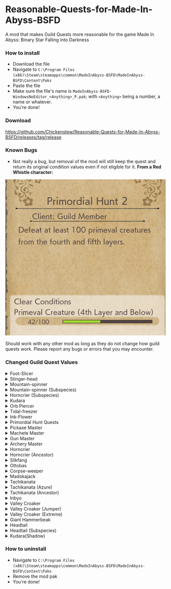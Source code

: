 # Reasonable-Quests-for-Made-In-Abyss-BSFD
A mod that makes Guild Quests more reasonable for the game Made In Abyss: Binary Star Falling into Darkness


### How to install
+ Download the file
+ Navigate to `C:\Program Files (x86)\Steam\steamapps\common\MadeInAbyss-BSFD\MadeInAbyss-BSFD\Content\Paks`
+ Paste the file
+ Make sure the file's name is `MadeInAbyss-BSFD-WindowsNoEditor_<Anything>_P.pak`; with `<Anything>` being a number, a name or whatever.
+ You're done!

### Download
https://github.com/Chickenstew/Reasonable-Quests-for-Made-In-Abyss-BSFD/releases/tag/release

### Known Bugs
+ Not really a bug, but removal of the mod will still keep the quest and return its original condition values even if not eligible for it. **From a Red Whistle character:**

![Image of mod removal on a character with only Red Whistle](https://github.com/Chickenstew/Reasonable-Quests-for-Made-In-Abyss-BSFD/blob/main/MiA-BSFD-No-Mod.png?raw=true)

Should work with any other mod as long as they do not change how guild quests work. Please report any bugs or errors that you may encounter.

### Changed Guild Quest Values 
<details>
  <summary>Foot-Slicer</summary>
  
+ Foot-slicer - アシバカイナ1 - 3
+ Foot-slicer - アシバカイナ2 - 6
+ Foot-slicer - アシバカイナ3 - 9
+ Foot-slicer - アシバカイナ4 - 12
+ Foot-slicer - アシバカイナ5 - 15
</details>
<details>
  <summary>Stinger-head</summary>
  
+ Stinger-head - カッショウガシラ1 - 3
+ Stinger-head - カッショウガシラ2 - 6
+ Stinger-head - カッショウガシラ3 - 9
+ Stinger-head - カッショウガシラ4 - 12
+ Stinger-head - カッショウガシラ5 - 15
</details>
<details>
  <summary>Mountain-spinner</summary>
  
+ Mountain-spinner  - ヤママワシ1 - 5
+ Mountain-spinner  - ヤママワシ2 - 10
+ Mountain-spinner  - ヤママワシ3 - 15
</details>
<details>
  <summary>Mountain-spinner (Subspecies)</summary>
  
+ Mountain-spinner (Subspecies) - ヤママワシ亜種討伐1 - 10
+ Mountain-spinner (Subspecies) - ヤママワシ亜種討伐1 - 20
+ Mountain-spinner (Subspecies) - ヤママワシ亜種討伐1 - 30
</details>
<details>
  <summary>Horncrier (Subspecies)</summary>
  
+ Horncrier (Subspecies) - ツノナキ（亜種)1 - 5
+ Horncrier (Subspecies) - ツノナキ（亜種)2 - 10
+ Horncrier (Subspecies) - ツノナキ（亜種)3 - 15
+ Horncrier (Subspecies) - ツノナキ（亜種)4 - 20
+ Horncrier (Subspecies) - ツノナキ（亜種)5 - 30
</details>
<details>
  <summary>Kudara</summary>
  
+ Kudara - クダラ1 - 5
+ Kudara - クダラ2 - 10
+ Kudara - クダラ3 - 15
+ Kudara - クダラ4 - 20
+ Kudara - クダラ5 - 30
</details>
<details>
  <summary>Orb Piercer</summary>
  
+ Orb Piercer - タマウガチ1 - 1
+ Orb Piercer - タマウガチ2 - 2
+ Orb Piercer - タマウガチ3 - 3
+ Orb Piercer - タマウガチ4 - 5
+ Orb Piercer - タマウガチ5 - 8
</details>
<details>
  <summary>Tidal-freezer</summary>
  
+ Tidal-freezer - コゴエナキ1 - 1
+ Tidal-freezer - コゴエナキ2 - 2
+ Tidal-freezer - コゴエナキ3 - 3
+ Tidal-freezer - コゴエナキ4 - 4
+ Tidal-freezer - コゴエナキ5 - 5
</details>
<details>
  <summary>Ink-Flower</summary>
  
+ Ink-Flower - スミナガシ1 - 1
+ Ink-Flower - スミナガシ2 - 2
+ Ink-Flower - スミナガシ3 - 3
+ Ink-Flower - スミナガシ4 - 5
+ Ink-Flower - スミナガシ5 - 8
</details>
<details>
  <summary>Primordial Hunt Quests</summary>
  
+ Primordial Hunt Quests - 原生生物討伐・その1 - 25 - Red
+ Primordial Hunt Quests - 原生生物討伐・その2 - 50 - Red
+ Primordial Hunt Quests - 原生生物討伐・その3 - 75 - Blue
+ Primordial Hunt Quests - 原生生物討伐・その4 - 100 - Blue
+ Primordial Hunt Quests - 原生生物討伐・その5 - 125 - Moon
+ Primordial Hunt Quests - 原生生物討伐・その6 - 150 - Moon
+ Primordial Hunt Quests - 原生生物討伐・その7 - 175 - Black
+ Primordial Hunt Quests - 原生生物討伐・その8 - 200 - Black
+ Primordial Hunt Quests - 原生生物討伐・その9 - 225 - Black
+ Primordial Hunt Quests - 原生生物討伐・その10 - 250 - White
+ Primordial Hunt Quests - 原生生物討伐・その11 - 275 - White
+ Primordial Hunt Quests - 原生生物討伐・その12 - 300 - White
</details>
<details>
  <summary>Pickaxe Master</summary>
  
+ Pickaxe Master - ピッケルの達人・その1 - Red
+ Pickaxe Master - ピッケルの達人・その2 - Red
+ Pickaxe Master - ピッケルの達人・その3 - Blue
+ Pickaxe Master - ピッケルの達人・その4 - Blue
+ Pickaxe Master - ピッケルの達人・その5 - Moon
+ Pickaxe Master - ピッケルの達人・その6 - Moon
+ Pickaxe Master - ピッケルの達人・その7 - Black
+ Pickaxe Master - ピッケルの達人・その8 - Black
+ Pickaxe Master - ピッケルの達人・その9 - White
+ Pickaxe Master - ピッケルの達人・その10 - White
</details>
<details>
  <summary>Machete Master</summary>
  
+ Machete Master - ナタの達人・その1 - Red
+ Machete Master - ナタの達人・その2 - Red
+ Machete Master - ナタの達人・その3 - Blue
+ Machete Master - ナタの達人・その4 - Blue
+ Machete Master - ナタの達人・その5 - Moon
+ Machete Master - ナタの達人・その6 - Moon
+ Machete Master - ナタの達人・その7 - Black
+ Machete Master - ナタの達人・その8 - Black
+ Machete Master - ナタの達人・その9 - White
+ Machete Master - ナタの達人・その10 - White
</details>
<details>
  <summary>Gun Master</summary>
  
+ Gun Master - 銃の達人・その1 - Red
+ Gun Master - 銃の達人・その2 - Red
+ Gun Master - 銃の達人・その3 - Blue
+ Gun Master - 銃の達人・その4 - Blue
+ Gun Master - 銃の達人・その5 - Moon
+ Gun Master - 銃の達人・その6 - Moon
+ Gun Master - 銃の達人・その7 - Black
+ Gun Master - 銃の達人・その8 - Black
+ Gun Master - 銃の達人・その9 - White
+ Gun Master - 銃の達人・その10 - White
</details>
<details>
  <summary>Archery Master</summary>
  
+ Archery Master - 弓の達人・その1 - Red
+ Archery Master - 弓の達人・その2 - Red
+ Archery Master - 弓の達人・その3 - Blue
+ Archery Master - 弓の達人・その4 - Blue
+ Archery Master - 弓の達人・その5 - Moon
+ Archery Master - 弓の達人・その6 - Moon
+ Archery Master - 弓の達人・その7 - Black
+ Archery Master - 弓の達人・その8 - Black
+ Archery Master - 弓の達人・その9 - White
+ Archery Master - 弓の達人・その10 - White
</details>
<details>
  <summary>Horncrier</summary>
  
+ Horncrier - ツノナキ1 - 5
+ Horncrier - ツノナキ2 - 10
+ Horncrier - ツノナキ3 - 15
+ Horncrier - ツノナキ4 - 20
+ Horncrier - ツノナキ5 - 30
</details>
<details>
  <summary>Horncrier (Ancestor)</summary>
  
+ Horncrier (Ancestor) - ツノナキ（原種)1 - 5
+ Horncrier (Ancestor) - ツノナキ（原種)2 - 10
+ Horncrier (Ancestor) - ツノナキ（原種)3 - 15
+ Horncrier (Ancestor) - ツノナキ（原種)4 - 20
+ Horncrier (Ancestor) - ツノナキ（原種)5 - 30
</details>
<details>
  <summary>Silkfang</summary>
  
+ Silkfang - ゴコウゲ1 - 1
+ Silkfang - ゴコウゲ2 - 3
+ Silkfang - ゴコウゲ3 - 5
+ Silkfang - ゴコウゲ4 - 10
+ Silkfang - ゴコウゲ5 - 15
</details>
<details>
  <summary>Ottobas</summary>
  
+ Ottobas - オットバス1 - 1
+ Ottobas - オットバス2 - 2
+ Ottobas - オットバス3 - 3
+ Ottobas - オットバス4 - 4
+ Ottobas - オットバス5 - 5
</details>
<details>
  <summary>Corpse-weeper</summary>
  
+ Corpse-weeper - ナキカバネ1 - 1
+ Corpse-weeper - ナキカバネ2 - 3
+ Corpse-weeper - ナキカバネ3 - 5
+ Corpse-weeper - ナキカバネ4 - 10
+ Corpse-weeper - ナキカバネ5 - 15
</details>
<details>
  <summary>Madokajack</summary>
  
+ Madokajack - マドカジャク1 - 1
+ Madokajack - マドカジャク2 - 3
+ Madokajack - マドカジャク3 - 5
+ Madokajack - マドカジャク4 - 10
+ Madokajack - マドカジャク5 - 15
</details>
<details>
  <summary>Tachikanata</summary>
  
+ Tachikanata - タチカナタ（蒼)1 - 4
+ Tachikanata - タチカナタ（蒼)2 - 6
+ Tachikanata - タチカナタ（蒼)3 - 8
+ Tachikanata - タチカナタ（蒼)4 - 10
+ Tachikanata - タチカナタ（蒼)5 - 15
</details>
<details>
  <summary>Tachikanata (Azure)</summary>
  
+ Tachikanata (Azure) - タチカナタ（蒼)1 - 4
+ Tachikanata (Azure) - タチカナタ（蒼)2 - 6
+ Tachikanata (Azure) - タチカナタ（蒼)3 - 8
+ Tachikanata (Azure) - タチカナタ（蒼)4 - 10
+ Tachikanata (Azure) - タチカナタ（蒼)5 - 15
</details>
<details>
  <summary>Tachikanata (Ancestor)</summary>
  
+ Tachikanata (Ancestor) - タチカナタ（原種)1 - 1
+ Tachikanata (Ancestor) - タチカナタ（原種)2 - 2
+ Tachikanata (Ancestor) - タチカナタ（原種)3 - 3
+ Tachikanata (Ancestor) - タチカナタ（原種)4 - 4
+ Tachikanata (Ancestor) - タチカナタ（原種)5 - 5
</details>
<details>
  <summary>Inbyo</summary>
  
+ Inbyo - インビョウ1 - 5
+ Inbyo - インビョウ2 - 10
+ Inbyo - インビョウ3 - 15
+ Inbyo - インビョウ4 - 20
+ Inbyo - インビョウ5 - 30
</details>
<details>
  <summary>Valley Croaker</summary>
  
+ Valley Croaker - タニグク1 - 5
+ Valley Croaker - タニグク2 - 10
+ Valley Croaker - タニグク3 - 15
+ Valley Croaker - タニグク4 - 20
+ Valley Croaker - タニグク5 - 30
</details>
<details>
  <summary>Valley Croaker (Jumper)</summary>
  
+ Valley Croaker (Jumper) - タニグク（跳種）1 - 5
+ Valley Croaker (Jumper) - タニグク（跳種）2 - 10
+ Valley Croaker (Jumper) - タニグク（跳種)3 - 15
+ Valley Croaker (Jumper) - タニグク（跳種)4 - 20
+ Valley Croaker (Jumper) - タニグク（跳種)5 - 30
</details>
<details>
  <summary>Valley Croaker (Extreme)</summary>

+ Valley Croaker (Extreme) - タニグク（極種)1 - 2
+ Valley Croaker (Extreme) - タニグク（極種)2 - 4
+ Valley Croaker (Extreme) - タニグク（極種)3 - 7
+ Valley Croaker (Extreme) - タニグク（極種)4 - 14
+ Valley Croaker (Extreme) - タニグク（極種)5 - 20
</details>
<details>
  <summary>Giant Hammerbeak</summary>
  
+ Giant Hammerbeak - オニツチバシ討伐1 - 1
+ Giant Hammerbeak - オニツチバシ討伐2 - 3
+ Giant Hammerbeak - オニツチバシ討伐3 - 5
+ Giant Hammerbeak - オニツチバシ討伐4 - 7
+ Giant Hammerbeak - オニツチバシ討伐5 - 10
</details>
<details>
  <summary>Headtail</summary>
  
+ Headtail - コウベウツシ 討伐1 - 5
+ Headtail - コウベウツシ 討伐2 - 10
+ Headtail - コウベウツシ 討伐3 - 15
+ Headtail - コウベウツシ 討伐4 - 20
+ Headtail - コウベウツシ 討伐5 - 30
</details>
<details>
  <summary>Headtail (Subspecies)</summary>
  
+ Headtail (Subspecies) - コウベウツシ（亜種）討伐1 - 5
+ Headtail (Subspecies) - コウベウツシ（亜種）討伐2 - 10
+ Headtail (Subspecies) - コウベウツシ（亜種）討伐3 - 15
+ Headtail (Subspecies) - コウベウツシ（亜種）討伐4 - 20
+ Headtail (Subspecies) - コウベウツシ（亜種）討伐5 - 30
</details>
<details>
  <summary>Kudara(Shadow)</summary>
  
+ Kudara(Shadow) - クダラ（陰種）討伐1 - 5
+ Kudara(Shadow) - クダラ（陰種）討伐2 - 10
+ Kudara(Shadow) - クダラ（陰種）討伐3 - 15
+ Kudara(Shadow) - クダラ（陰種）討伐4 - 20
+ Kudara(Shadow) - クダラ（陰種）討伐5 - 30
</details>

### How to uninstall
+ Navigate to `C:\Program Files (x86)\Steam\steamapps\common\MadeInAbyss-BSFD\MadeInAbyss-BSFD\Content\Paks`
+ Remove the mod pak
+ You're done!
